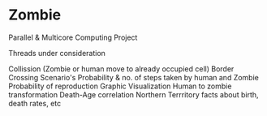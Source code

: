 Zombie
======

Parallel &amp; Multicore Computing Project

Threads under consideration 

  Collission (Zombie or human move to already occupied cell)
  Border Crossing Scenario's
  Probability & no. of steps taken by human and Zombie
  Probability of reproduction
  Graphic Visualization
  Human to zombie transformation
  Death-Age correlation
  Northern Terrritory facts about birth, death rates, etc
